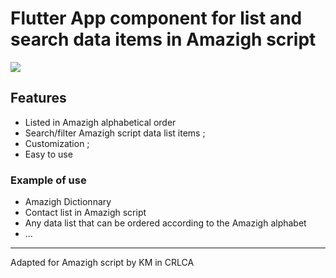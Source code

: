 # Flutter App component for list and search data items in Amazigh script


![](https://github.com/ericferreira1992/alphabet-search-view/raw/main/demo.gif)

## Features
- Listed in Amazigh alphabetical order
- Search/filter Amazigh script data list items ;
- Customization ;
- Easy to use

### Example of use
- Amazigh Dictionnary 
- Contact list  in Amazigh script
- Any data list that can be ordered according to the Amazigh alphabet
- ...



---------------------------
Adapted for Amazigh script by KM in CRLCA
